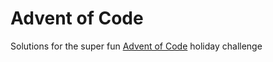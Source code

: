 # Advent of Code

Solutions for the super fun [Advent of Code](https://adventofcode.com/) holiday challenge
